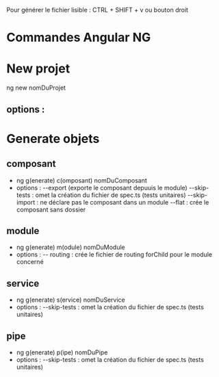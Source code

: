 Pour générer le fichier lisible : CTRL + SHIFT + v
ou bouton droit

# Commandes Angular NG

# New projet

ng new nomDuProjet

## options :

# Generate objets

## composant 
- ng g(enerate) c(omposant) nomDuComposant
- options : 
--export (exporte le composant depuuis le module)
--skip-tests : omet la création du fichier de spec.ts (tests unitaires)
--skip-import : ne déclare pas le composant dans un module
--flat : crée le composant sans dossier

## module
- ng g(enerate) m(odule) nomDuModule
- options :
-- routing : crée le fichier de routing forChild pour le module concerné

## service 
- ng g(enerate) s(ervice) nomDuService
- options : 
--skip-tests : omet la création du fichier de spec.ts (tests unitaires)

## pipe 
- ng g(enerate) p(ipe) nomDuPipe
- options : 
--skip-tests : omet la création du fichier de spec.ts (tests unitaires)
